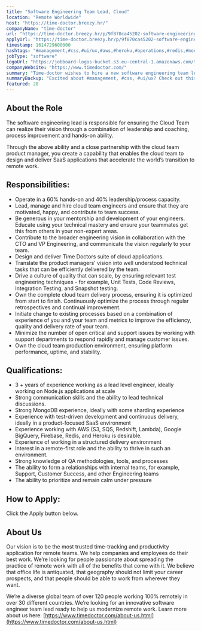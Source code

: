 ```yaml
---
title: "Software Engineering Team Lead, Cloud"
location: "Remote Worldwide"
host: "https://time-doctor.breezy.hr/"
companyName: "time-doctor"
url: "https://time-doctor.breezy.hr/p/9f870ca45202-software-engineering-team-lead-cloud"
applyUrl: "https://time-doctor.breezy.hr/p/9f870ca45202-software-engineering-team-lead-cloud/apply"
timestamp: 1614729600000
hashtags: "#management,#css,#ui/ux,#aws,#heroku,#operations,#redis,#mongodb,#firebase,#translation"
jobType: "software"
logoUrl: "https://jobboard-logos-bucket.s3.eu-central-1.amazonaws.com/time-doctor"
companyWebsite: "https://www.timedoctor.com/"
summary: "Time-doctor wishes to hire a new software engineering team lead. If you have initiate change to existing processes based on a combination of experience of you and your team and metrics to improve the efficiency, quality and delivery rate of your team, consider applying."
summaryBackup: "Excited about #management, #css, #ui/ux? Check out this job post!"
featured: 20
---
```


## About the Role

The software engineering lead is responsible for ensuring the Cloud Team can realize their vision through a combination of leadership and coaching, process improvement and hands-on ability.

Through the above ability and a close partnership with the cloud team product manager, you create a capability that enables the cloud team to design and deliver SaaS applications that accelerate the world’s transition to remote work.

## Responsibilities:

*   Operate in a 60% hands-on and 40% leadership/process capacity.
*   Lead, manage and hire cloud team engineers and ensure that they are motivated, happy, and contribute to team success.
*   Be generous in your mentorship and development of your engineers. Educate using your technical mastery and ensure your teammates get this from others in your non-expert areas.
*   Contribute to the broader engineering vision in collaboration with the CTO and VP Engineering, and communicate the vision regularly to your team.
*   Design and deliver Time Doctors suite of cloud applications.
*   Translate the product managers' vision into well understood technical tasks that can be efficiently delivered by the team.
*   Drive a culture of quality that can scale, by ensuring relevant test engineering techniques - for example, Unit Tests, Code Reviews, Integration Testing, and Snapshot testing.
*   Own the complete cloud team delivery process, ensuring it is optimized from start to finish. Continuously optimize the process through regular retrospectives and continual improvement.
*   Initiate change to existing processes based on a combination of experience of you and your team and metrics to improve the efficiency, quality and delivery rate of your team.
*   Minimize the number of open critical and support issues by working with support departments to respond rapidly and manage customer issues.
*   Own the cloud team production environment, ensuring platform performance, uptime, and stability.

## Qualifications:

*   3 + years of experience working as a lead level engineer, ideally working on Node.js applications at scale
*   Strong communication skills and the ability to lead technical discussions.
*   Strong MongoDB experience, ideally with some sharding experience
*   Experience with test-driven development and continuous delivery, ideally in a product-focused SaaS environment
*   Experience working with AWS (S3, SQS, Redshift, Lambda), Google BigQuery, Firebase, Redis, and Heroku is desirable.
*   Experience of working in a structured delivery environment
*   Interest in a remote-first role and the ability to thrive in such an environment.
*   Strong knowledge of QA methodologies, tools, and processes
*   The ability to form a relationships with internal teams, for example, Support, Customer Success, and other Engineering teams
*   The ability to prioritize and remain calm under pressure

## How to Apply:

Click the Apply button below.

## About Us

Our vision is to be the most trusted time-tracking and productivity application for remote teams. We help companies and employees do their best work. We’re looking for people passionate about spreading the practice of remote work with all of the benefits that come with it. We believe that office life is antiquated, that geography should not limit your career prospects, and that people should be able to work from wherever they want.

We’re a diverse global team of over 120 people working 100% remotely in over 30 different countries. We’re looking for an innovative software engineer team lead ready to help us modernize remote work. Learn more about us here: [https://www.timedoctor.com/about-us.html](https://www.timedoctor.com/about-us.html)
